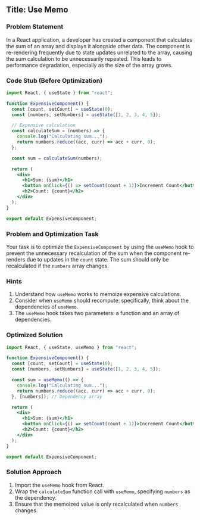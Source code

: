 ## Title: Use Memo

### Problem Statement

In a React application, a developer has created a component that calculates the sum of an array and displays it alongside other data. The component is re-rendering frequently due to state updates unrelated to the array, causing the sum calculation to be unnecessarily repeated. This leads to performance degradation, especially as the size of the array grows.

### Code Stub (Before Optimization)

```jsx
import React, { useState } from "react";

function ExpensiveComponent() {
  const [count, setCount] = useState(0);
  const [numbers, setNumbers] = useState([1, 2, 3, 4, 5]);

  // Expensive calculation
  const calculateSum = (numbers) => {
    console.log("Calculating sum...");
    return numbers.reduce((acc, curr) => acc + curr, 0);
  };

  const sum = calculateSum(numbers);

  return (
    <div>
      <h1>Sum: {sum}</h1>
      <button onClick={() => setCount(count + 1)}>Increment Count</button>
      <h2>Count: {count}</h2>
    </div>
  );
}

export default ExpensiveComponent;
```

### Problem and Optimization Task

Your task is to optimize the `ExpensiveComponent` by using the `useMemo` hook to prevent the unnecessary recalculation of the sum when the component re-renders due to updates in the `count` state. The sum should only be recalculated if the `numbers` array changes.

### Hints

1. Understand how `useMemo` works to memoize expensive calculations.
2. Consider when `useMemo` should recompute: specifically, think about the dependencies of `useMemo`.
3. The `useMemo` hook takes two parameters: a function and an array of dependencies.

### Optimized Solution

```jsx
import React, { useState, useMemo } from "react";

function ExpensiveComponent() {
  const [count, setCount] = useState(0);
  const [numbers, setNumbers] = useState([1, 2, 3, 4, 5]);

  const sum = useMemo(() => {
    console.log("Calculating sum...");
    return numbers.reduce((acc, curr) => acc + curr, 0);
  }, [numbers]); // Dependency array

  return (
    <div>
      <h1>Sum: {sum}</h1>
      <button onClick={() => setCount(count + 1)}>Increment Count</button>
      <h2>Count: {count}</h2>
    </div>
  );
}

export default ExpensiveComponent;
```

### Solution Approach

1. Import the `useMemo` hook from React.
2. Wrap the `calculateSum` function call with `useMemo`, specifying `numbers` as the dependency.
3. Ensure that the memoized value is only recalculated when `numbers` changes.
